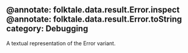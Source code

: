 @annotate: folktale.data.result.Error.inspect
@annotate: folktale.data.result.Error.toString
category: Debugging
---

A textual representation of the Error variant.